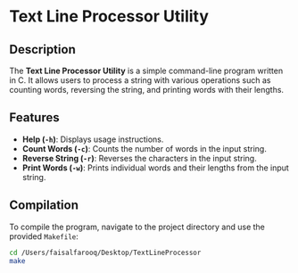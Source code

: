 # Text Line Processor Utility

## Description
The **Text Line Processor Utility** is a simple command-line program written in C. It allows users to process a string with various operations such as counting words, reversing the string, and printing words with their lengths.

## Features
- **Help (`-h`)**: Displays usage instructions.
- **Count Words (`-c`)**: Counts the number of words in the input string.
- **Reverse String (`-r`)**: Reverses the characters in the input string.
- **Print Words (`-w`)**: Prints individual words and their lengths from the input string.

## Compilation
To compile the program, navigate to the project directory and use the provided `Makefile`:
```bash
cd /Users/faisalfarooq/Desktop/TextLineProcessor
make
